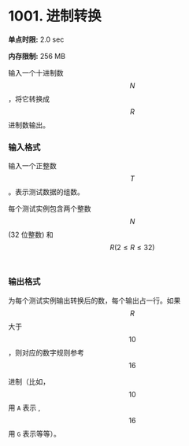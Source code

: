 # 1001. 进制转换

**单点时限:** 2.0 sec

**内存限制:** 256 MB

输入一个十进制数$$N$$，将它转换成$$R$$进制数输出。

### 输入格式

输入一个正整数$$T$$。表示测试数据的组数。

每个测试实例包含两个整数 $$N$$(32 位整数) 和$$R(2 \le R \le 32)$$​

### 输出格式

为每个测试实例输出转换后的数，每个输出占一行。如果$$R$$大于$$10$$，则对应的数字规则参考$$16$$

进制（比如，$$10$$用 `A` 表示 ,$$16$$用 `G` 表示等等）。

